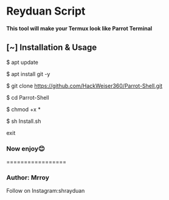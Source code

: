# Reyduan Script
#### This tool will make your Termux look like Parrot Terminal

## [~] Installation & Usage
$ apt update

$ apt install git -y

$ git clone https://github.com/HackWeiser360/Parrot-Shell.git

$ cd Parrot-Shell

$ chmod +x *

$ sh Install.sh

exit

### Now enjoy😊
    
=================
### Author: Mrroy
Follow on Instagram:shrayduan



